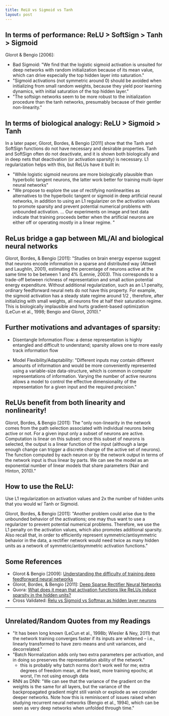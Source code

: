 ```yaml
---
title: ReLU vs Sigmoid vs Tanh
layout: post
---
```


 
## In terms of performance: ReLU > SoftSign > Tanh > Sigmoid 

Glorot & Bengio [2006]: 
* Bad Sigmoid: "We find that the logistic sigmoid activation is unsuited for deep networks with random initialization 
because of its mean value, which can drive especially the top hidden layer into saturation." 
* "Sigmoid activations (not symmetric around 0) should be avoided when initializing from small random weights, because they yield 
poor learning dynamics, with initial saturation of the top hidden layer."
* "The softsign networks seem to be more robust to the initialization procedure than the tanh networks, presumably because of their 
gentler non-linearity."


## In terms of biological analogy:  ReLU > Sigmoid > Tanh

In a later paper, Glorot, Bordes, & Bengio [2011] show that the Tanh and SoftSign functions do not have necessary and desirable 
properties.  Tanh and SoftSign often do not deactivate, and it is shown both biologically and in deep nets that deactivation 
(or activation sparsity) is necessary.  L1 regularization helps with this, but ReLUs have it built in:
* "While logistic sigmoid neurons are more biologically plausible than hyperbolic tangent neurons, the latter work better for training 
multi-layer neural networks"
* "We propose to explore the use of rectifying nonlinearities as alternatives to the hyperbolic tangent or sigmoid in deep 
artificial neural networks, in addition to using an L1 regularizer on the activation values to promote sparsity and prevent 
potential numerical problems with unbounded activation. … Our experiments on image and text data indicate that training proceeds 
better when the artificial neurons are either off or operating mostly in a linear regime. "

 

## ReLus bridge a gap between ML/AI and biological neural networks
Glorot, Bordes, & Bengio [2011]: "Studies on brain energy expense suggest that neurons encode information in a sparse and distributed way (Attwell and Laughlin, 2001), 
estimating the percentage of neurons active at the same time to be between 1 and 4% (Lennie, 2003). This corresponds to a trade-off 
between richness of representation and small action potential energy expenditure. Without additional regularization, such as an 
L1 penalty, ordinary feedforward neural nets do not have this property. For example, the sigmoid activation has a steady state 
regime around 1/2 , therefore, after initializing with small weights, all neurons fire at half their saturation regime. This is 
biologically implausible and hurts gradient-based optimization (LeCun et al., 1998; Bengio and Glorot, 2010)."

 

## Further motivations and advantages of sparsity:
* Disentangle Information Flow:  a dense representation is highly entangled and difficult to understand; sparsity allows one to 
more easily track information flow

* Model Flexibility/Adaptability:  "Different inputs may contain different amounts of information and would be more conveniently 
represented using a variable-size data-structure, which is common in computer representations of information. Varying the number 
of active neurons allows a model to control the effective dimensionality of the representation for a given input and the required 
precision."

 

## ReLUs benefit from both linearity and nonlinearity!

Glorot, Bordes, & Bengio [2011]: The "only non-linearity in the network comes from the path selection associated with individual neurons being active or not. 
For a given input only a subset of neurons are active. Computation is linear on this subset: once this subset of neurons is 
selected, the output is a linear function of the input (although a large enough change can trigger a discrete change of the 
active set of neurons). The function computed by each neuron or by the network output in terms of the network input is thus 
linear by parts. We can see the model as an exponential number of linear models that share parameters (Nair and Hinton, 2010)."

 

## How to use the ReLU:  
Use L1 regularization on activation values and 2x the number of hidden units that you would w/ Tanh or Sigmoid.

Glorot, Bordes, & Bengio [2011]: "Another problem could arise due to the unbounded behavior of the activations; one may thus want to use a regularizer to 
prevent potential numerical problems. Therefore, we use the L1 penalty on the activation values, which also promotes additional 
sparsity. Also recall that, in order to efficiently represent symmetric/antisymmetric behavior in the data, a rectifier network would 
need twice as many hidden units as a network of symmetric/antisymmetric activation functions."

 

## Some References
* Glorot & Bengio [2009]: [Understanding the difficulty of training deep feedforward neural networks](http://proceedings.mlr.press/v9/glorot10a/glorot10a.pdf)
* Glorot, Bordes, & Bengio [2011]: [Deep Sparse Rectifier Neural Networks](http://proceedings.mlr.press/v15/glorot11a/glorot11a.pdf)
* Quora: [What does it mean that activation functions like ReLUs induce sparsity in the hidden units?](https://www.quora.com/What-does-it-mean-that-activation-functions-like-ReLUs-in-NNs-induce-sparsity-in-the-hidden-units)
* Cross Validated: [Relu vs Sigmoid vs Softmax as hidden layer neurons](https://stats.stackexchange.com/questions/218752/relu-vs-sigmoid-vs-softmax-as-hidden-layer-neurons)
 

----------------------------

## Unrelated/Random Quotes from my Readings
* "It has been long known (LeCun et al., 1998b; Wiesler & Ney, 2011) that the network training converges faster if its inputs are whitened – i.e., linearly transformed to have zero means and unit variances, and decorrelated."
* "Batch Normalization adds only two extra parameters per activation, and in doing so preserves the representation ability of the network."
  - this is probably why batch norms don't work well for me; extra degrees of freedom mean, at the least, more training epochs;  at worst, I'm not using enough data
* RNN as DNN: "We can see that the variance of the gradient on the weights is the same for all layers, but the variance of the backpropagated 
gradient might still vanish or explode as we consider deeper networks. Note how this is reminiscent of issues raised when 
studying recurrent neural networks (Bengio et al., 1994), which can be seen as very deep networks when unfolded through time."

 

 
